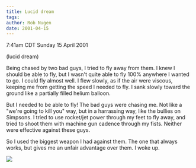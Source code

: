 ```yaml
---
title: Lucid dream
tags: 
author: Rob Nugen
date: 2001-04-15
---
```


<title>Lucid Dream</title>
<p class=date>7:41am CDT Sunday 15 April 2001</p>
<p class=note>(lucid dream)</p>

<p class=lucid>Being chased by two bad guys, I  tried to fly away from
them.  I knew I should be able to fly, but I wasn't quite able to fly
100% anywhere I wanted to go.  I could fly almost well.  I flew
slowly, as if the air were viscous, keeping me from getting the speed
I needed to fly.  I sank slowly toward the ground like a partially
filled helium balloon.</p>

<p class=lucid>But I needed to be able to fly!  The bad guys were
chasing me.  Not like a "we're going to kill you" way, but in a
harrassing way, like the bullies on Simpsons.  I tried to use
rocket/jet power through my feet to fly away, and tried to shoot them
with machine gun cadence through my fists.  Neither were effective
against these guys.</p>

<p class=lucid>So I used the biggest weapon I had against them.  The
one that always works, but gives me an unfair advantage over them. I
woke up.</p>

<p><img src='/images/rob/wL-ROB.gif'/></p>

